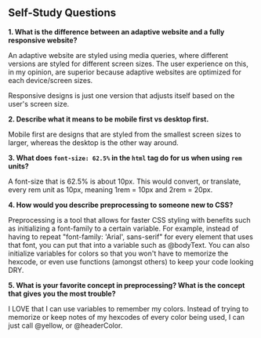 ## Self-Study Questions

**1. What is the difference between an adaptive website and a fully responsive website?**

An adaptive website are styled using media queries, where different versions are styled for different screen sizes. The user experience on this, in my opinion, are superior because adaptive websites are optimized for each device/screen sizes.

Responsive designs is just one version that adjusts itself based on the user's screen size. 

**2. Describe what it means to be mobile first vs desktop first.**

Mobile first are designs that are styled from the smallest screen sizes to larger, whereas the desktop is the other way around.

**3. What does `font-size: 62.5%` in the `html` tag do for us when using `rem` units?**

A font-size that is 62.5% is about 10px. This would convert, or translate, every rem unit as 10px, meaning 1rem = 10px and 2rem = 20px.

**4. How would you describe preprocessing to someone new to CSS?**

Preprocessing is a tool that allows for faster CSS styling with benefits such as initializing a font-family to a certain variable. For example, instead of having to repeat "font-family: 'Arial', sans-serif" for every element that uses that font, you can put that into a variable such as @bodyText. You can also initialize variables for colors so that you won't have to memorize the hexcode, or even use functions (amongst others) to keep your code looking DRY.

**5. What is your favorite concept in preprocessing? What is the concept that gives you the most trouble?**

I LOVE that I can use variables to remember my colors. Instead of trying to memorize or keep notes of my hexcodes of every color being used, I can just call @yellow, or @headerColor. 

